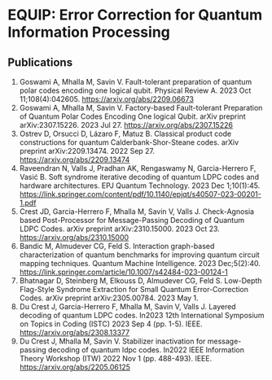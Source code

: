 # EQUIP: Error Correction for Quantum Information Processing

## Publications

1. Goswami A, Mhalla M, Savin V. Fault-tolerant preparation of quantum polar codes encoding one logical qubit. Physical Review A. 2023 Oct 11;108(4):042605. https://arxiv.org/abs/2209.06673
2. Goswami A, Mhalla M, Savin V. Factory-based Fault-tolerant Preparation of Quantum Polar Codes Encoding One logical Qubit. arXiv preprint arXiv:2307.15226. 2023 Jul 27. https://arxiv.org/abs/2307.15226
3. Ostrev D, Orsucci D, Lázaro F, Matuz B. Classical product code constructions for quantum Calderbank-Shor-Steane codes. arXiv preprint arXiv:2209.13474. 2022 Sep 27. https://arxiv.org/abs/2209.13474
4. Raveendran N, Valls J, Pradhan AK, Rengaswamy N, Garcia-Herrero F, Vasić B. Soft syndrome iterative decoding of quantum LDPC codes and hardware architectures. EPJ Quantum Technology. 2023 Dec 1;10(1):45. https://link.springer.com/content/pdf/10.1140/epjqt/s40507-023-00201-1.pdf
5. Crest JD, Garcia-Herrero F, Mhalla M, Savin V, Valls J. Check-Agnosia based Post-Processor for Message-Passing Decoding of Quantum LDPC Codes. arXiv preprint arXiv:2310.15000. 2023 Oct 23. https://arxiv.org/abs/2310.15000
6. Bandic M, Almudever CG, Feld S. Interaction graph-based characterization of quantum benchmarks for improving quantum circuit mapping techniques. Quantum Machine Intelligence. 2023 Dec;5(2):40. https://link.springer.com/article/10.1007/s42484-023-00124-1
7. Bhatnagar D, Steinberg M, Elkouss D, Almudever CG, Feld S. Low-Depth Flag-Style Syndrome Extraction for Small Quantum Error-Correction Codes. arXiv preprint arXiv:2305.00784. 2023 May 1.
8. Du Crest J, Garcia-Herrero F, Mhalla M, Savin V, Valls J. Layered decoding of quantum LDPC codes. In2023 12th International Symposium on Topics in Coding (ISTC) 2023 Sep 4 (pp. 1-5). IEEE. https://arxiv.org/abs/2308.13377
9. Du Crest J, Mhalla M, Savin V. Stabilizer inactivation for message-passing decoding of quantum ldpc codes. In2022 IEEE Information Theory Workshop (ITW) 2022 Nov 1 (pp. 488-493). IEEE. https://arxiv.org/abs/2205.06125